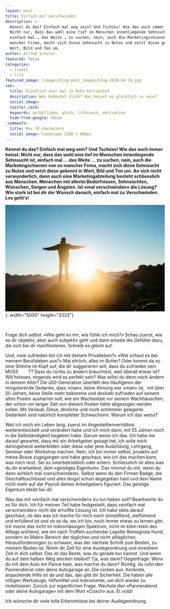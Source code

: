 ```yaml
---
layout: post
title: Einfach mal verschwinden
description: >-
  Kennst du das? Einfach mal weg sein? Und Tschüss! Wie das auch immer heisst.
  Nicht nur, dass das wohl eine tief im Menschen innenliegende Sehnsucht ist,
  einfach mal … das Weite … zu suchen, nein, auch die Marketingschienen von so
  mancher Firma, macht sich diese Sehnsucht zu Nutze und setzt diese gekonnt in
  Wort, Bild und Ton um.
author: Alfred Schuler
featured: false
categories:
  - travel
  - life
featured_image: /images/blog-post_images/blog-2020-04-19.jpg
seo:
  title: Glücklich sein mal in Ruhe betrachtet
  description: Was bedeutet Glück? Was heisst es glücklich zu sein?
  social_image:
  twitter_card:
  keywords: selbstliebe, glück, lifecoach, motivation
  hide-from-google: false
_comments:
  title: Max 70 characters
  social_image: landscape 1200 x 600px
---
```

**Kennst du das? Einfach mal weg sein? Und Tschüss\! Wie das auch immer heisst. Nicht nur, dass das wohl eine tief im Menschen innenliegende Sehnsucht ist, einfach mal … das Weite … zu suchen, nein, auch die Marketingschienen von so mancher Firma, macht sich diese Sehnsucht zu Nutze und setzt diese gekonnt in Wort, Bild und Ton um. An sich nicht verwunderlich, denn auch eine Marketingabteilung besteht schliesslich aus Menschen. Menschen mit allerlei Bedürfnissen, Sehnsüchten, Wünschen, Sorgen und Ängsten. Ist &laquo;mal verschwinden&raquo; die Lösung? Wie stark ist bei dir der Wunsch danach, einfach mal zu Verschwinden. Los geht’s\!**

![](/uploads/pablo-heimplatz-eavs-4kngrk-unsplash-1.jpg){: width="5000" height="3333"}

&nbsp;

Frage dich selbst: &laquo;Wie geht es mir, wie fühle ich mich?&raquo; Schau zuerst, wie es dir objektiv, aber auch subjektiv geht und dann ertaste die Gefühle dazu, die sich bei dir manifestieren. Schreib es gleich auf.

Und, &laquo;wie zufrieden bin ich mit deinem Privatleben?&raquo; &laquo;Wie schaut es bei meinem Berufsleben aus?&raquo; Mal ehrlich, alles im Butter? Oder kommt da so eine Stimme im Kopf auf, die dir suggerieren will, dass du zufrieden sein MUSS &nbsp; &nbsp; &nbsp;&nbsp; T? Dass du nichts zu ändern bräuchtest, weil überall etwas ist? Will heissen, nirgends wird es perfekt sein? Was willst du denn noch ändern in deinem Alter? Die ü50-Generation überfällt des Häufigeren der resignierende Gedanke, dass &laquo;man&raquo;, keine Ahnung wer &laquo;man&raquo; ist, &nbsp;mit über 50 Jahren, keine Stelle mehr bekomme und deshalb zufrieden auf seinem alten Posten ausharren soll, wie ein Wachsoldat vor seinem Wachhäuschen, der schon vor langer Zeit von diesem Posten hätte abgezogen werden sollen. Mit Verlaub: Diese, ähnliche und noch schlimmer gelagerte Gedanken sind natürlich kompletter Schwachsinn. Warum ich das weiss?

Weil ich mich ein Leben lang, zuerst im Angestelltenverhältnis weiterentwickelt und verändert habe und ich mich dann, mit 55 Jahren noch in die Selbständigkeit begeben habe. Darum weiss ich das. Ich habe nie darauf gewartet, dass mir ein Arbeitgeber gesagt hat, ich solle mich dahingehend weiterbilden oder diese oder jene Ausbildung, Lehrgang, Seminar oder Workshop machen. Nein, ich bin immer selbst, proaktiv auf meine Bosse zugegangen und habe geschaut, wie ich das machen kann, was mich reizt. Sei es innerbetrieblich oder extern. Schliesslich ist alles was du dir erarbeitest, dein &laquo;geistiges Eigentum&raquo;. Das nimmst du mit, wenn du dann wirklich mal &laquo;verschwindest&raquo;. Selbst wenn du den Firmen Badge, die Geschäftsschlüssel und alles längst schon abgegeben hast und dein Name nicht mehr auf der Payroll deines Arbeitgebers figuriert. Das geistige Eigentum bleibt bei dir.

Was das mit &laquo;einfach mal verschwinden&raquo; zu tun haben soll? Beantworte du es für dich. Ich für meinen Teil habe festgestellt, dass &laquo;einfach mal verschwinden&raquo; nicht die erhoffte Lösung ist. Ich habe stets darauf geschaut, ob das was ich mache für mich noch sinnstiftend, zielführend und erfüllend ist und ob es da, wo ich bin, noch immer etwas zu lernen gibt. Ich meine das nicht im mikromässigen Spektrum, nicht im klein-klein des Alltags wühlend, wie ein nach Trüffeln suchender Lagotto Romagnola Hund, sondern im Makro-Bereich der täglichen und nicht alltäglichen Herausforderungen zu schauen, was der nächste Schritt zum Besten, zu meinem Besten ist. Nimm dir Zeit für eine Auslegeordnung und investiere Zeit in dich selbst. Das ist das Beste, was du gerade tun kannst. Und wenn du auf dem halben Weg stecken bleibst? Tja, was dann? Gegenfrage: Wenn du mit dem Auto ein Panne hast, was machst du dann? Richtig, du rufst den Pannendienst oder deine Autogarage an. Die rücken aus. Konkrete, anpackende Hilfe ist da und das, das gibt dir Sicherheit. Die haben alle nötigen Werkzeuge, Hilfsmittel und Instrumente, um dich wieder zu mobilisieren. Zurück zur eigentlichen Frage. Wechsle den &laquo;Pannendienst oder deine Autogarage&raquo; mit dem Wort &laquo;Coach&raquo; aus. Et voil&agrave;\!

Ich wünsche dir viele tolle Erkenntnisse bei deiner Auslegeordnung.